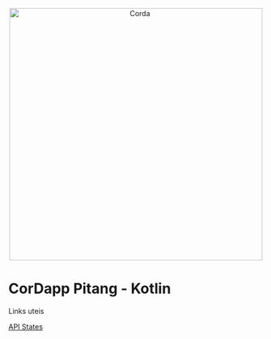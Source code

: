 <p align="center">
  <img src="https://www.corda.net/wp-content/uploads/2016/11/fg005_corda_b.png" alt="Corda" width="500">
</p>

# CorDapp Pitang - Kotlin

Links uteis 
 
 [API States](https://docs.corda.net/docs/corda-os/4.6/api-states.html)